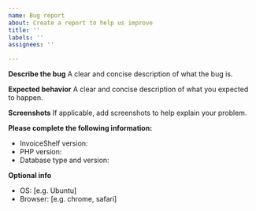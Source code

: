 ```yaml
---
name: Bug report
about: Create a report to help us improve
title: ''
labels: ''
assignees: ''

---
```


**Describe the bug**
A clear and concise description of what the bug is.

**Expected behavior**
A clear and concise description of what you expected to happen.

**Screenshots**
If applicable, add screenshots to help explain your problem.

**Please complete the following information:**
- InvoiceShelf version: 
- PHP version: 
- Database type and version: 

**Optional info**
- OS:  [e.g. Ubuntu]
- Browser: [e.g. chrome, safari]
